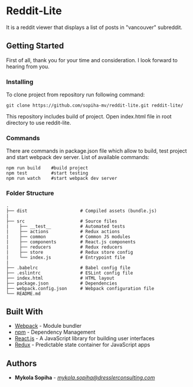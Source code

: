 # Reddit-Lite

It is a reddit viewer that displays a list of posts in "vancouver" subreddit.

## Getting Started

First of all, thank you for your time and consideration. I look forward to hearing from you.

### Installing

To clone project from repository run following command:

```
git clone https://github.com/sopiha-mv/reddit-lite.git reddit-lite/
```

This repository includes build of project. Open index.html file in root directory to use reddit-lite. 

### Commands

There are commands in package.json file which allow to build, test project and start webpack dev server.
List of available commands:

```
npm run build    #build project
npm test         #start testing
npm run watch    #start webpack dev server
```

### Folder Structure

    .
    ├── dist                    # Compiled assets (bundle.js)
    |
    ├── src                     # Source files
    |    ├── __test__           # Automated tests
    |    ├── actions            # Redux actions
    |    ├── common             # Сommon JS modules
    |    ├── components         # React.js components
    |    ├── reducers           # Redux reducers
    |    ├── store              # Redux store config
    |    └── index.js           # Entrypoint file
    |
    ├── .babelrc                # Babel config file
    ├── .eslintrc               # ESLint config file
    ├── index.html              # HTML layout
    ├── package.json            # Dependencies
    ├── webpack.config.json     # Webpack configuration file
    └── README.md

## Built With

* [Webpack](https://webpack.js.org/) - Module bundler
* [npm](https://www.npmjs.com/) - Dependency Management
* [React.js](https://reactjs.org/) - A JavaScript library for building user interfaces
* [Redux](https://redux.js.org/) - Predictable state container for JavaScript apps

## Authors

* **Mykola Sopiha** - *mykola.sopiha@dresslerconsulting.com*
